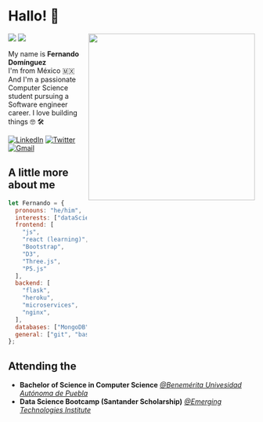 # Hallo! :cowboy_hat_face:
 <img align="right" src="https://i.imgur.com/STQjnfq.jpg" width="340px">
 
![](https://hit.yhype.me/github/profile?user_id=36319752)
![](https://komarev.com/ghpvc/?username=alxdx)

My name is **Fernando Domínguez** <br>
I'm from México :mexico: <br>
And I'm a passionate Computer Science student pursuing a Software engineer career.
I love building things :nerd_face: :hammer_and_wrench:


<a href="https://www.linkedin.com/in/fernandominguezc"><img alt="LinkedIn" src="https://img.shields.io/badge/linkedin%20-%230077B5.svg?&style=flat&logo=linkedin&logoColor=white"/></a>
<a href="https://twitter.com/alx_serious_acc/"><img alt="Twitter" src="https://img.shields.io/twitter/follow/fer"/></a> 
<a href="mailto:fernando.do.contreras@gmail.com"><img alt="Gmail" src="https://img.shields.io/badge/Gmail-D14836?style=flat&logo=gmail&logoColor=white" /></a> &nbsp;

## A little more about me

```javascript
let Fernando = {
  pronouns: "he/him",
  interests: ["dataScience","back-end","ML","algorithms","roadCycling"],
  frontend: [
    "js",
    "react (learning)",
    "Bootstrap",
    "D3",
    "Three.js",
    "P5.js"
  ],
  backend: [
    "flask",
    "heroku",
    "microservices",
    "nginx",
  ],
  databases: ["MongoDB", "SQLite", "MySQL","Redis"],
  general: ["git", "bash", "scripting","Linux","Jupyter"]
};
```

## Attending the

-  **Bachelor of Science in Computer Science** [_@Benemérita Univesidad Autónoma de Puebla_](https://www.buap.mx/)
-  **Data Science Bootcamp (Santander Scholarship)** [_@Emerging Technologies Institute_](https://emtech.digital/)

<!--
**alxdx/alxdx** is a ✨ _special_ ✨ repository because its `README.md` (this file) appears on your GitHub profile.

Here are some ideas to get you started:

- 🔭 I’m currently working on ...
- 🌱 I’m currently learning ...
- 👯 I’m looking to collaborate on ...
- 🤔 I’m looking for help with ...
- 💬 Ask me about ...
- 📫 How to reach me: ...
- 😄 Pronouns: ...
- ⚡ Fun fact: ...
-->
